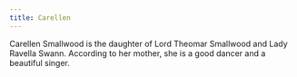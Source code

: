 ```yaml
---
title: Carellen
---
```


Carellen Smallwood is the daughter of Lord Theomar Smallwood and Lady Ravella Swann. According to her mother, she is a good dancer and a beautiful singer.



